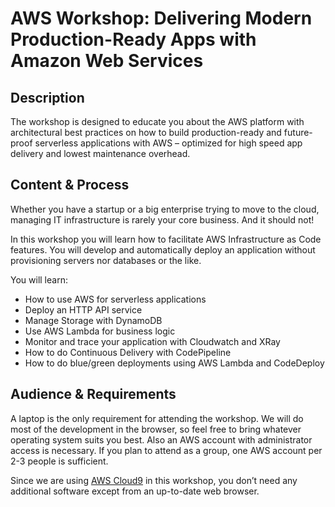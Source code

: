 # AWS Workshop: Delivering Modern Production-Ready Apps with Amazon Web Services

## Description

The workshop is designed to educate you about the AWS platform with architectural best practices on how to build production-ready and future-proof serverless applications with AWS – optimized for high speed app delivery and lowest maintenance overhead.

## Content & Process

Whether you have a startup or a big enterprise trying to move to the cloud, managing IT infrastructure is rarely your core business. And it should not!

In this workshop you will learn how to facilitate AWS Infrastructure as Code features. You will develop and automatically deploy an application without provisioning servers nor databases or the like.

You will learn:
* How to use AWS for serverless applications
* Deploy an HTTP API service
* Manage Storage with DynamoDB
* Use AWS Lambda for business logic
* Monitor and trace your application with Cloudwatch and XRay
* How to do Continuous Delivery with CodePipeline
* How to do blue/green deployments using AWS Lambda and CodeDeploy

## Audience & Requirements

A laptop is the only requirement for attending the workshop. We will do most of the development in the browser, so feel free to bring whatever operating system suits you best.  Also an AWS account with administrator access is necessary. If you plan to attend as a group, one AWS account per 2-3 people is sufficient.

Since we are using [AWS Cloud9](https://aws.amazon.com/cloud9/) in this workshop, you don’t need any additional software except from an up-to-date web browser.

